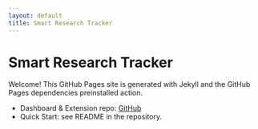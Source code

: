 ```yaml
---
layout: default
title: Smart Research Tracker
---
```


# Smart Research Tracker

Welcome! This GitHub Pages site is generated with Jekyll and the GitHub Pages dependencies preinstalled action.

- Dashboard & Extension repo: [GitHub](https://github.com/chiampee/SmarTrack)
- Quick Start: see README in the repository.



